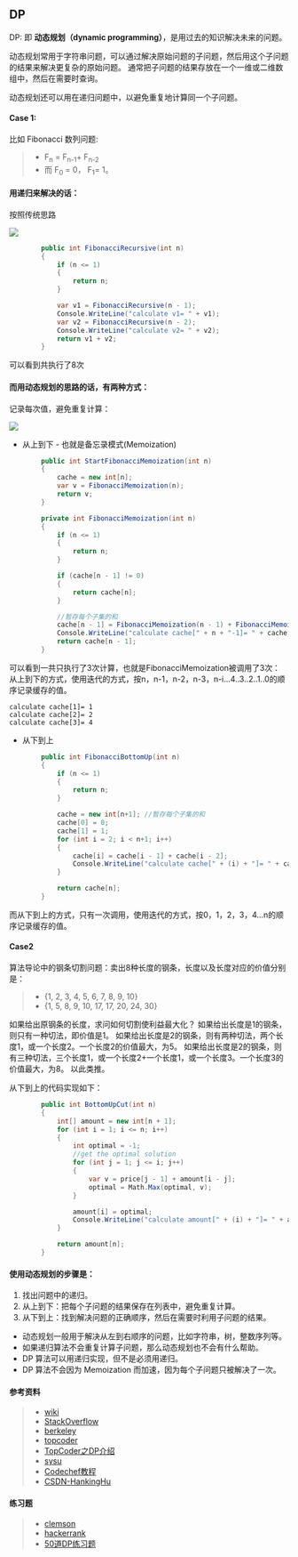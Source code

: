 ## DP

DP: 即 **动态规划（dynamic programming）**，是用过去的知识解决未来的问题。

动态规划常用于字符串问题，可以通过解决原始问题的子问题，然后用这个子问题的结果来解决更复杂的原始问题。 
通常把子问题的结果存放在一个一维或二维数组中，然后在需要时查询。

动态规划还可以用在递归问题中，以避免重复地计算同一个子问题。 

#### Case 1:

比如 Fibonacci 数列问题:
> - F<sub>n</sub> = F<sub>n-1</sub>+ F<sub>n-2</sub> 
> - 而 F<sub>0</sub> = 0， F<sub>1</sub>= 1。 

#### 用递归来解决的话：
按照传统思路

![](https://www.interviewcake.com/images/svgs/fibonacci__binary_tree_recursive.svg)
```C#
        public int FibonacciRecursive(int n)
        {
            if (n <= 1)
            {
                return n;
            }

            var v1 = FibonacciRecursive(n - 1);
            Console.WriteLine("calculate v1= " + v1);
            var v2 = FibonacciRecursive(n - 2);
            Console.WriteLine("calculate v2= " + v2);
            return v1 + v2;
        }
```
可以看到共执行了8次

#### 而用动态规划的思路的话，有两种方式：

记录每次值，避免重复计算：

![](https://www.interviewcake.com/images/svgs/fibonacci__binary_tree_memoized.svg)

- 从上到下 - 也就是备忘录模式(Memoization)
``` C#
        public int StartFibonacciMemoization(int n)
        {
            cache = new int[n];
            var v = FibonacciMemoization(n);
            return v;
        }

        private int FibonacciMemoization(int n)
        {
            if (n <= 1)
            {
                return n;
            }

            if (cache[n - 1] != 0)
            {
                return cache[n];
            }

            //暂存每个子集的和
            cache[n - 1] = FibonacciMemoization(n - 1) + FibonacciMemoization(n - 2);
            Console.WriteLine("calculate cache[" + n + "-1]= " + cache[n - 1]);
            return cache[n - 1];
        }
```
可以看到一共只执行了3次计算，也就是FibonacciMemoization被调用了3次：
从上到下的方式，使用迭代的方式，按n，n-1，n-2，n-3，n-i...4..3..2..1..0的顺序记录缓存的值。
```
calculate cache[1]= 1
calculate cache[2]= 2
calculate cache[3]= 4
```


- 从下到上
``` C#
        public int FibonacciBottomUp(int n)
        {
            if (n <= 1)
            {
                return n;
            }

            cache = new int[n+1]; //暂存每个子集的和
            cache[0] = 0;
            cache[1] = 1;
            for (int i = 2; i < n+1; i++)
            {
                cache[i] = cache[i - 1] + cache[i - 2];
                Console.WriteLine("calculate cache[" + (i) + "]= " + cache[i]);
            }

            return cache[n];
        }
```

而从下到上的方式，只有一次调用，使用迭代的方式，按0，1，2，3，4...n的顺序记录缓存的值。

#### Case2

算法导论中的钢条切割问题：卖出8种长度的钢条，长度以及长度对应的价值分别是：
> - {1, 2, 3, 4, 5,  6,  7,  8,  9,  10}
> - {1, 5, 8, 9, 10, 17, 17, 20, 24, 30}

如果给出原钢条的长度，求问如何切割使利益最大化？
如果给出长度是1的钢条，则只有一种切法，即价值是1。
如果给出长度是2的钢条，则有两种切法，两个长度1，或一个长度2。一个长度2的价值最大，为5。
如果给出长度是2的钢条，则有三种切法，三个长度1，或一个长度2+一个长度1，或一个长度3。一个长度3的价值最大，为8。
以此类推。

从下到上的代码实现如下：
``` C#
        public int BottomUpCut(int n)
        {
            int[] amount = new int[n + 1];
            for (int i = 1; i <= n; i++)
            {
                int optimal = -1;
                //get the optimal solution
                for (int j = 1; j <= i; j++)
                {
                    var v = price[j - 1] + amount[i - j];
                    optimal = Math.Max(optimal, v);
                }

                amount[i] = optimal;
                Console.WriteLine("calculate amount[" + (i) + "]= " + amount[i]);
            }

            return amount[n];
        }
```

#### 使用动态规划的步骤是：

 1. 找出问题中的递归。
 2. 从上到下：把每个子问题的结果保存在列表中，避免重复计算。
 3. 从下到上：找到解决问题的正确顺序，然后在需要时利用子问题的结果。 
 
- 动态规划一般用于解决从左到右顺序的问题，比如字符串，树，整数序列等。
- 如果递归算法不会重复计算子问题，那么动态规划也不会有什么帮助。
- DP 算法可以用递归实现，但不是必须用递归。
- DP 算法不会因为 Memoization 而加速，因为每个子问题只被解决了一次。




#### 参考资料
> - [wiki](http://en.wikipedia.org/wiki/Dynamic_programming)
> - [StackOverflow](https://stackoverflow.com/questions/1065433/what-is-dynamic-programming)
> - [berkeley](http://www.cs.berkeley.edu/~vazirani/algorithms/chap6.pdf) 
> - [topcoder](http://www.topcoder.com/tc?d1=tutorials&d2=dynProg&module=Static)
> - [TopCoder之DP介绍](https://www.topcoder.com/community/competitive-programming/tutorials/dynamic-programming-from-novice-to-advanced/)
> - [sysu](http://sist.sysu.edu.cn/~isslxm/DSA/textbook/Skiena.-.TheAlgorithmDesignManual.pdf)
> - [Codechef教程](https://www.codechef.com/wiki/tutorial-dynamic-programming)
> - [CSDN-HankingHu](https://blog.csdn.net/u013309870/article/details/75193592)

#### 练习题

> - [clemson](https://people.cs.clemson.edu/~bcdean/dp_practice/) 
> - [hackerrank](https://www.hackerrank.com/domains/algorithms/dynamic-programming)
> - [50道DP练习题](https://medium.com/@codingfreak/top-50-dynamic-programming-practice-problems-4208fed71aa3)
